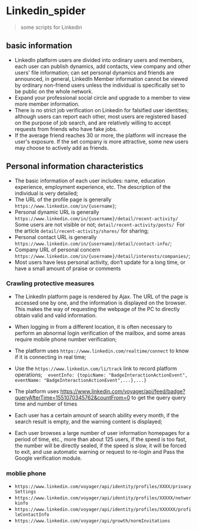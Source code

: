 # Linkedin_spider
> some scripts for Linkedin
## basic information
+ LinkedIn platform users are divided into ordinary users and members, each user can publish dynamics, add contacts, view company and other users' file information; can set personal dynamics and friends are announced, in general, LinkedIn Member information cannot be viewed by ordinary non-friend users unless the individual is specifically set to be public on the whole network.
+ Expand your professional social circle and upgrade to a member to view more member information.
+ There is no strict job verification on Linkedin for falsified user identities; although users can report each other, most users are registered based on the purpose of job search, and are relatively willing to accept requests from friends who have fake jobs.
+ If the average friend reaches 30 or more, the platform will increase the user's exposure. If the set company is more attractive, some new users may choose to actively add as friends.

## Personal information characteristics
+ The basic information of each user includes: name, education experience, employment experience, etc. The description of the individual is very detailed;
+ The URL of the profile page is generally `https://www.linkedin.com/in/{username}`;
+ Personal dynamic URL is generally `https://www.linkedin.com/in/{username}/detail/recent-activity/` Some users are not visible or not; `detail/recent-activity/posts/ `For the article `detail/recent-activity/shares/` for sharing;
+ Personal contact URL is generally `https://www.linkedin.com/in/{username}/detail/contact-info/`;
+ Company URL of personal concern `https://www.linkedin.com/in/{username}/detail/interests/companies/`;
+ Most users have less personal activity, don’t update for a long time, or have a small amount of praise or comments

### Crawling protective measures ###

+ The LinkedIn platform page is rendered by Ajax. The URL of the page is accessed one by one, and the information is displayed on the browser. This makes the way of requesting the webpage of the PC to directly obtain valid and valid information.

+ When logging in from a different location, it is often necessary to perform an abnormal login verification of the mailbox, and some areas require mobile phone number verification;

+ The platform uses `https://www.linkedin.com/realtime/connect` to know if it is connecting in real time;
+ Use the `https://www.linkedin.com/li/track` link to record platform operations;
   ```eventInfo: {topicName: "BadgeInteractionActionEvent", eventName: "BadgeInteractionActionEvent",...},...}```
+ The platform uses https://www.linkedin.com/voyager/api/feed/badge?queryAfterTime=1551070345762&countFrom=0 to get the query query time and number of times

+ Each user has a certain amount of search ability every month, if the search result is empty, and the warning content is displayed;
+ Each user browses a large number of user information homepages for a period of time, etc., more than about 125 users, if the speed is too fast, the number will be directly sealed, if the speed is slow, it will be forced to exit, and use automatic warning or request to re-login and Pass the Google verification module.

### moblie phone ###
+ `https://www.linkedin.com/voyager/api/identity/profiles/XXXX/privacySettings`
+ `https://www.linkedin.com/voyager/api/identity/profiles/XXXXX/networkinfo`
+ `https://www.linkedin.com/voyager/api/identity/profiles/XXXXXX/profileContactInfo`
+ `https://www.linkedin.com/voyager/api/growth/normInvitations`
